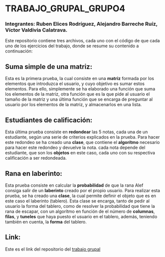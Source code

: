 # TRABAJO_GRUPAL_GRUPO4
### Integrantes: Ruben Elices Rodríguez, Alejandro Barreche Ruíz, Víctor Valdivia Calatrava.
Este repositorio contiene tres archivos, cada uno con el código de que cada uno de los ejercicios del trabajo, donde se resume su contenido a continuación:

## Suma simple de una matriz:
Esta es la primera prueba, la cual consiste en una **matriz** formada por los elementos que introduzca el usuario, y cuyo objetivo es sumar estos elementos.
Para ello, simplemente se ha elaborado una función que suma los elementos de la matriz, otra función que es la que pide al usuario el tamaño de la matriz
y una última función que se encarga de preguntar al usuario por los elementos de la matriz, y almacenarlos en una lista.


## Estudiantes de calificación:
Esta última prueba consiste en **redondear** las 5 notas, cada una de un estudiante, según una serie de criterios explicados en la prueba.
Para hacer este redondeo se ha creado una **clase**, que contiene el **algorítmo** necesario para hacer este redondeo y devuelve la nota. cada nota
depende del estudiante, que son los **objetos** en este caso, cada uno con su respectiva calificación a ser redondeada.

## Rana en laberinto:
Esta prueba consiste en calcular la **probabilidad** de que la rana Alef consiga salir de un **laberinto** creado por el propio usuario.
Para realizar esta prueba, se ha creado una **clase**, la cual permite definir el objeto que es en este caso el laberinto (tablero).
Esta clase se encarga, tanto de pedir al usuario la forma del tablero, como de resolver la probabilidad que tiene la rana de escapar,
con un algorítmo en función de el número de **columnas**, **filas**, y **tuneles** que haya puesto el usuario en el tablero, además, teniendo también
en cuenta, la **forma** del tablero.


## Link:
Este es el link del repositorio del [trabajo grupal](https://github.com/Valdi183/Trabajo_grupal_Grupo4)
